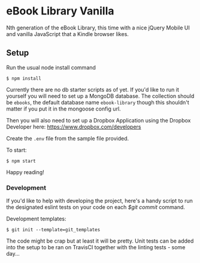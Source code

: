 # eBook Library Vanilla

 Nth generation of the eBook Library, this time with a nice jQuery Mobile UI and vanilla JavaScript that a Kindle browser likes.

## Setup

Run the usual node install command 
```
$ npm install
```

Currently there are no db starter scripts as of yet. If you'd like to run it yourself you will need to set up a MongoDB database. The collection should be `ebooks`, the default database name `ebook-library` though this shouldn't matter if you put it in the mongoose config url.

Then you will also need to set up a Dropbox Application using the Dropbox Developer here: https://www.dropbox.com/developers

Create the `.env` file from the sample file provided.

To start:
```
$ npm start
```

Happy reading! 

### Development

If you'd like to help with developing the project, here's a handy script to run the designated eslint tests on your code on each _$git commit_ command.

Development templates:
```
$ git init --template=git_templates
```
The code might be crap but at least it will be pretty. Unit tests can be added into the setup to be ran on TravisCI together with the linting tests - some day...
